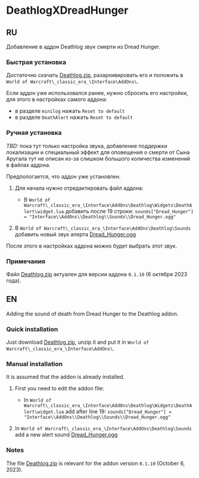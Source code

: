 # DeathlogXDreadHunger

## RU
Добавление в аддон Deathlog звук смерти из Dread Hunger.

### Быстрая установка

Достаточно скачать [Deathlog.zip](/Deathlog.zip), разархивировать его и положить в `World of Warcraft\_classic_era_\Interface\AddOns\`. 

Если аддон уже использовался ранее, нужно сбросить его настройки, для этого в настройках самого аддона:
- в разделе `minilog` нажать `Reset to default`
- в разделе `DeathAlert` нажать `Reset to default`

### Ручная установка

*TBD:* пока тут только настройка звука, добавление поддержки локализации и специальный эффект для оповещения о смерти от Сына Аругала тут не описан из-за слишком большого количества изменений в файлах аддона. 

Предпологается, что аддон уже установлен.

1. Для начала нужно отредактировать файл аддона:
   - В `World of Warcraft\_classic_era_\Interface\AddOns\Deathlog\Widgets\DeathAlert\widget.lua` добавить после 19 строки:
	`sounds["Dread_Hunger"] = "Interface\\AddOns\\Deathlog\\Sounds\\Dread_Hunger.ogg"`

1. В `World of Warcraft\_classic_era_\Interface\AddOns\Deathlog\Sounds` добавить новый звук алерта [Dread_Hunger.ogg](/Dread_Hunger.ogg)
	
После этого в настройках аддона можно будет выбрать этот звук.

### Примечания

Файл [Deathlog.zip](/Deathlog.zip) актуален для версии аддона `0.1.10` (6 октября 2023 года).

## EN
Adding the sound of death from Dread Hunger to the Deathlog addon.

### Quick installation

Just download [Deathlog.zip](/Deathlog.zip), unzip it and put it in `World of Warcraft\_classic_era_\Interface\AddOns\`.

### Manual installation

It is assumed that the addon is already installed.

1. First you need to edit the addon file:
    - In `World of Warcraft\_classic_era_\Interface\AddOns\Deathlog\Widgets\DeathAlert\widget.lua` add after line 19:
`sounds["Dread_Hunger"] = "Interface\\AddOns\\Deathlog\\Sounds\\Dread_Hunger.ogg"`

1. In `World of Warcraft\_classic_era_\Interface\AddOns\Deathlog\Sounds` add a new alert sound [Dread_Hunger.ogg](/Dread_Hunger.ogg)

### Notes

The file [Deathlog.zip](/Deathlog.zip) is relevant for the addon version `0.1.10` (October 6, 2023).
